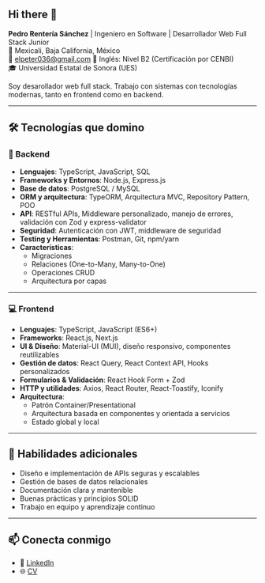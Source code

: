 ## Hi there 👋

**Pedro Rentería Sánchez** | Ingeniero en Software | Desarrollador Web Full Stack Junior  
📍 Mexicali, Baja California, México  
📧 elpeter036@gmail.com
🧠 Inglés: Nivel B2 (Certificación por CENBI)  
🎓 Universidad Estatal de Sonora (UES)  

Soy desarollador web full stack. Trabajo con sistemas con tecnologías modernas, tanto en frontend como en backend.

---

## 🛠️ Tecnologías que domino

### 🚀 Backend
- **Lenguajes**: TypeScript, JavaScript, SQL  
- **Frameworks y Entornos**: Node.js, Express.js  
- **Base de datos**: PostgreSQL / MySQL  
- **ORM y arquitectura**: TypeORM, Arquitectura MVC, Repository Pattern, POO  
- **API**: RESTful APIs, Middleware personalizado, manejo de errores, validación con Zod y express-validator  
- **Seguridad**: Autenticación con JWT, middleware de seguridad  
- **Testing y Herramientas**: Postman, Git, npm/yarn  
- **Características**:  
  - Migraciones  
  - Relaciones (One-to-Many, Many-to-One)  
  - Operaciones CRUD  
  - Arquitectura por capas  

---

### 💻 Frontend
- **Lenguajes**: TypeScript, JavaScript (ES6+)  
- **Frameworks**: React.js, Next.js  
- **UI & Diseño**: Material-UI (MUI), diseño responsivo, componentes reutilizables  
- **Gestión de datos**: React Query, React Context API, Hooks personalizados  
- **Formularios & Validación**: React Hook Form + Zod  
- **HTTP y utilidades**: Axios, React Router, React-Toastify, Iconify  
- **Arquitectura**:  
  - Patrón Container/Presentational  
  - Arquitectura basada en componentes y orientada a servicios  
  - Estado global y local  

---

## 🧠 Habilidades adicionales

- Diseño e implementación de APIs seguras y escalables  
- Gestión de bases de datos relacionales  
- Documentación clara y mantenible  
- Buenas prácticas y principios SOLID  
- Trabajo en equipo y aprendizaje continuo

---

## 📫 Conecta conmigo

- 💼 [LinkedIn](www.linkedin.com/in/pedro-renteria-sanchez-216338261)  
- 🌐 [CV]()  
